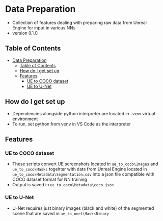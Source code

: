 # Data Preparation

- Collection of features dealing with preparing raw data from Unreal Engine for input in various NNs
- version 0.1.0

## Table of Contents

- [Data Preparation](#data-preparation)
  - [Table of Contents](#table-of-contents)
  - [How do I get set up](#how-do-i-get-set-up)
  - [Features](#features)
    - [UE to COCO dataset](#ue-to-coco-dataset)
    - [UE to U-Net](#ue-to-u-net)

## How do I get set up

- Dependencies alongside python interpreter are located in `.venv` virtual environment
- To run, set python from venv in VS Code as the interpreter

## Features

### UE to COCO dataset

- These scripts convert UE screenshots located in `ue_to_coco\Images` and `ue_to_coco\Masks` togehter with data from Unreal Engine located in `ue_to_coco\Metadata\Segmentation.csv` into a json file compatible with COCO dataset format for NN training
- Output is saved in `ue_to_coco\Metadata\coco.json`

### UE to U-Net

- U-Net requires just binary images (black and white) of the segmented scene that are saved in `ue_to_unet\MasksBinary`
